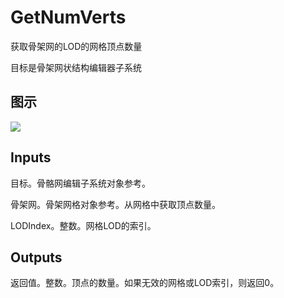 # GetNumVerts

获取骨架网的LOD的网格顶点数量

目标是骨架网状结构编辑器子系统

## 图示

![]($-20221218-20582921.png)

## Inputs

目标。骨骼网编辑子系统对象参考。

骨架网。骨架网格对象参考。从网格中获取顶点数量。

LODIndex。整数。网格LOD的索引。

## Outputs

返回值。整数。顶点的数量。如果无效的网格或LOD索引，则返回0。
